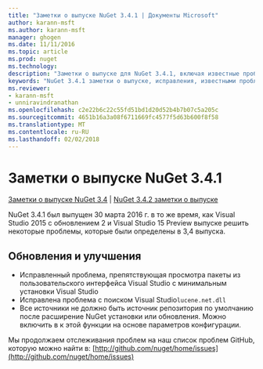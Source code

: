 ```yaml
---
title: "Заметки о выпуске NuGet 3.4.1 | Документы Microsoft"
author: karann-msft
ms.author: karann-msft
manager: ghogen
ms.date: 11/11/2016
ms.topic: article
ms.prod: nuget
ms.technology: 
description: "Заметки о выпуске для NuGet 3.4.1, включая известные проблемы, исправленные ошибки, добавленные функции и DCR."
keywords: "NuGet 3.4.1 заметки о выпуске, исправления, известными проблемами, добавлены функции, DCR"
ms.reviewer:
- karann-msft
- unniravindranathan
ms.openlocfilehash: c2e22b6c22c55fd51bd1d20d52b4b7b07c5a205c
ms.sourcegitcommit: 4651b16a3a08f6711669fc4577f5d63b600f8f58
ms.translationtype: MT
ms.contentlocale: ru-RU
ms.lasthandoff: 02/02/2018
---
```

# <a name="nuget-341-release-notes"></a>Заметки о выпуске NuGet 3.4.1

[Заметки о выпуске NuGet 3.4](../release-notes/nuget-3.4.md) | [NuGet 3.4.2 заметки о выпуске](../release-notes/nuget-3.4.2.md)

NuGet 3.4.1 был выпущен 30 марта 2016 г. в то же время, как Visual Studio 2015 с обновлением 2 и Visual Studio 15 Preview выпуске решить некоторые проблемы, которые были определены в 3,4 выпуска.

## <a name="updates-and-improvements"></a>Обновления и улучшения

* Исправленный проблема, препятствующая просмотра пакеты из пользовательского интерфейса Visual Studio с минимальным установки Visual Studio
* Исправлена проблема с поиском Visual Studio`lucene.net.dll`
* Все источники не должно быть источник репозитория по умолчанию после расширение NuGet установки или обновления.  Можно включить в к этой функции на основе параметров конфигурации.

Мы продолжаем отслеживания проблем на наш список проблем GitHub, которую можно найти в: [http://github.com/nuget/home/issues](http://github.com/nuget/home/issues)